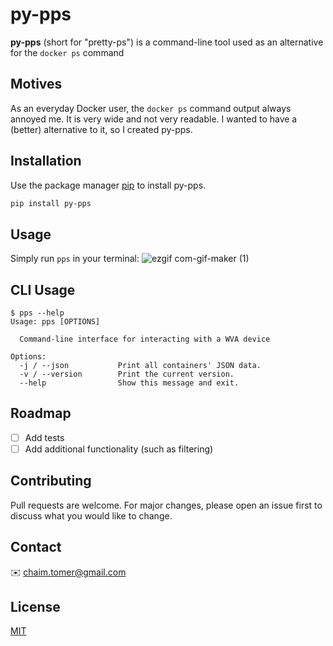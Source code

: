 # py-pps

**py-pps** (short for "pretty-ps") is a command-line tool used as an alternative for the `docker ps` command

## Motives
As an everyday Docker user, the `docker ps` command output always annoyed me. 
It is very wide and not very readable. 
I wanted to have a (better) alternative to it, so I created py-pps.


## Installation
Use the package manager [pip](https://pip.pypa.io/en/stable/) to install py-pps.

```bash
pip install py-pps
```

## Usage

Simply run `pps` in your terminal:
![ezgif com-gif-maker (1)](https://user-images.githubusercontent.com/10364402/170822616-85a3b392-8b12-4670-9a49-70d384416f89.gif)

## CLI Usage
```
$ pps --help
Usage: pps [OPTIONS]

  Command-line interface for interacting with a WVA device

Options:
  -j / --json           Print all containers' JSON data.
  -v / --version        Print the current version.
  --help                Show this message and exit.
```

## Roadmap
- [ ] Add tests
- [ ] Add additional functionality (such as filtering)

## Contributing
Pull requests are welcome. For major changes, please open an issue first to discuss what you would like to change.

## Contact
✉️ [chaim.tomer@gmail.com](mailto:lunde@adobe.com?subject=[GitHub]%20Source%20Han%20Sans)



## License
[MIT](https://choosealicense.com/licenses/mit/)

